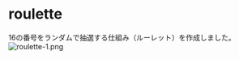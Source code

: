 # roulette
16の番号をランダムで抽選する仕組み（ルーレット）を作成しました。
<br>
![roulette-1.png](https://github.com/hamada-git/roulette/blob/master/roulette-1.png)
